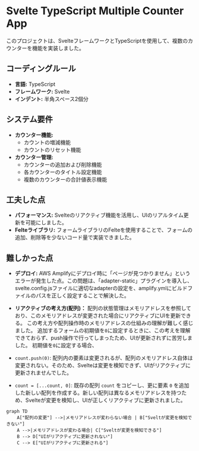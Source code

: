 # Svelte TypeScript Multiple Counter App

このプロジェクトは、SvelteフレームワークとTypeScriptを使用して、複数のカウンターを機能を実装しました。

## コーディングルール

- **言語:** TypeScript
- **フレームワーク:** Svelte
- **インデント:** 半角スペース2個分

## システム要件

- **カウンター機能:**
  - カウントの増減機能
  - カウントのリセット機能
- **カウンター管理:**
  - カウンターの追加および削除機能
  - 各カウンターのタイトル設定機能
  - 複数のカウンターの合計値表示機能

## 工夫した点

- **パフォーマンス:** Svelteのリアクティブ機能を活用し、UIのリアルタイム更新を可能にしました。
- **Felteライブラリ:** フォームライブラリのFelteを使用することで、フォームの追加、削除等を少ないコード量で実装できました。

## 難しかった点

- **デプロイ:** AWS Amplifyにデプロイ時に「ページが見つかりません」というエラーが発生した点。この問題は、「adapter-static」プラグインを導入し、svelte.config.jsファイルに適切なadapterの設定を、amplify.ymlにビルドファイルのパスを正しく設定することで解決した。

- **リアクティブの考え方(配列)：** 配列の状態管理はメモリアドレスを参照しており、このメモリアドレスが変更された場合にリアクティブにUIを更新できる。
この考え方や配列操作時のメモリアドレスの仕組みの理解が難しく感じました。
追加するフォームの初期値を`0`に設定するときに、この考えを理解できておらず、push操作で行ってしまったため、UIが更新されずに苦労しました。
初期値を`0`に設定する場合、
 - `count.push(0)`: 配列内の要素は変更されるが、配列のメモリアドレス自体は変更されない。そのため、Svelteは変更を検知できず、UIがリアクティブに更新されませんでした。
 - `count = [...count, 0]`: 既存の配列 `count` をコピーし、更に要素 `0` を追加した新しい配列を作成する。新しい配列は異なるメモリアドレスを持つため、Svelteが変更を検知し、UIが正しくリアクティブに更新されました。

```mermaid
graph TD
    A["配列の変更"] -->|メモリアドレスが変わらない場合 | B["Sveltが変更を検知できない"]
    A -->|メモリアドレスが変わる場合| C["Sveltが変更を検知できる"]
    B --> D["UIがリアクティブに更新されない"]
    C --> E["UIがリアクティブに更新される"]
```
